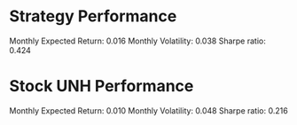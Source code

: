 # Strategy Performance
Monthly Expected Return: 0.016
Monthly Volatility: 0.038
Sharpe ratio: 0.424
# Stock UNH Performance
Monthly Expected Return: 0.010
Monthly Volatility: 0.048
Sharpe ratio: 0.216
